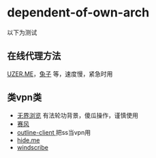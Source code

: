 # dependent-of-own-arch
以下为测试
## 在线代理方法

[UZER.ME](https://uzer.me/)，[兔子](https://www.rabb.it/) 等，速度慢，紧急时用

## 类vpn类

- [无界浏览](http://wujieliulan.com/download/u.exe) 有法轮功背景，傻瓜操作，谨慎使用
- [赛风](http://www.psiphon3.net/psiphon3.exe) 
- [outline-client ](https://raw.githubusercontent.com/Jigsaw-Code/outline-releases/master/client/stable/Outline-Client.exe) 把ss当vpn用 
- [hide.me](https://hide.me/) 
- [windscribe](https://windscribe.com/)
